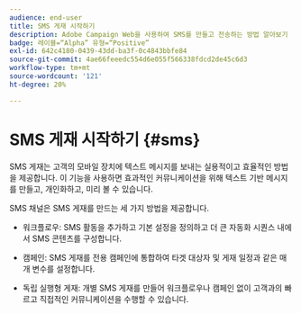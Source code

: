 ```yaml
---
audience: end-user
title: SMS 게재 시작하기
description: Adobe Campaign Web을 사용하여 SMS를 만들고 전송하는 방법 알아보기
badge: 레이블=“Alpha” 유형=“Positive”
exl-id: 642c4180-0439-43dd-ba3f-0c4843bbfe84
source-git-commit: 4ae66feeedc554d6e055f566338fdcd2de45c6d3
workflow-type: tm+mt
source-wordcount: '121'
ht-degree: 20%

---
```


# SMS 게재 시작하기 {#sms}

SMS 게재는 고객의 모바일 장치에 텍스트 메시지를 보내는 실용적이고 효율적인 방법을 제공합니다. 이 기능을 사용하면 효과적인 커뮤니케이션을 위해 텍스트 기반 메시지를 만들고, 개인화하고, 미리 볼 수 있습니다.

SMS 채널은 SMS 게재를 만드는 세 가지 방법을 제공합니다.

* 워크플로우: SMS 활동을 추가하고 기본 설정을 정의하고 더 큰 자동화 시퀀스 내에서 SMS 콘텐츠를 구성합니다.

* 캠페인: SMS 게재를 전용 캠페인에 통합하여 타겟 대상자 및 게재 일정과 같은 매개 변수를 설정합니다.

* 독립 실행형 게재: 개별 SMS 게재를 만들어 워크플로우나 캠페인 없이 고객과의 빠르고 직접적인 커뮤니케이션을 수행할 수 있습니다.

<!--
<table style="table-layout:fixed"><tr style="border: 0;">
<td>
<a href="create-sms.md">
<img alt="Lead" src="">
</a>
<div><a href="create-sms.md"><strong>Create an SMS message</strong>
</div>
<p>
</td>
<td>
<a href="">
<img alt="Infrequent" src="">
</a>
<div>
<a href=""><strong>Send an SMS message</strong></a>
</div>
<p></td>
<td>
<a href="">
<img alt="Validation" src="">
</a>
<div>
<a href=""><strong>SMS opt-out management</strong></a>
</div>
<p>
</td>
</tr></table>
-->
